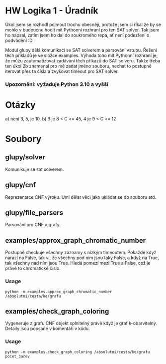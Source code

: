 # HW Logika 1 - Úradník

Úkol jsem se rozhodl pojmout trochu obecněji, protože jsem si říkal že by se
mohlo v budoucnu hodit mít Pythonní rozhraní pro ten SAT solver. Tak jsem ho
napsal, zatím jsem ho dal do soukromého repa, ať není podezření o podvádění :D

Modul glupy dělá komunikaci se SAT solverem a parsování vstupu. Řešení těch
příkladů je ve složce examples. Výhoda toho mít Pythonní rozhraní je, že můžu
zautomatizovat zadávání těch příkazů do SAT solveru. Takže třeba ten úkol 2b
znamenal pro mě zadat jméno souboru, nechat to postupně iterovat přes ta čísla
a zvyšovat timeout pro SAT solver.

### Upozornění: vyžaduje Python 3.10 a vyšší

# Otázky

a) není 3, 5, je 10.
b) 3 je 8 < C <= 45, 4 je 9 < C <= 12

# Soubory

## glupy/solver

Komunikuje se sat solverem.

## glupy/cnf

Reprezentace CNF výroku. Umí dělat věci jako ukládat se do souboru atd.

## glupy/file_parsers

Parsování pro CNF a grafy.

## examples/approx_graph_chromatic_number

Postupně checkuje všechny záznamy s nízkým timeoutem. Pokaždé když narazí na
False, tak ví, že všechny pod ním jsou taky False, a když na True, tak všechny
nad ním jsou True. Hledá pomezí mezi True a False, což je právě to chromatické
číslo.

### Usage
```
python -m examples.approx_graph_chromatic_number /absolutni/cesta/ke/grafu
```

## examples/check_graph_coloring

Vygeneruje z grafu CNF objekt splnitelný právě když je graf k-obarvitelný.
Detaily jsou popsané v komentáři v kódu.

### Usage
```
python -m examples.check_graph_coloring /absolutni/cesta/ke/grafu pocet_barev
```
